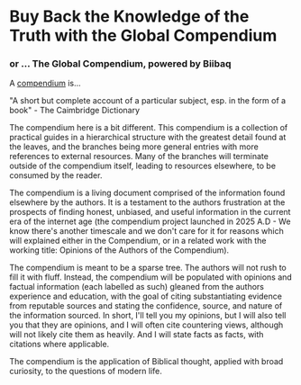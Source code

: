 # Buy Back the Knowledge of the Truth with the Global Compendium

### or ... The Global Compendium, powered by Biibaq

A [compendium](https://dictionary.cambridge.org/dictionary/english/compendium) is...

"A short but complete account of a particular subject, esp. in the form of a book"
    - The Caimbridge Dictionary

The compendium here is a bit different. This compendium is a collection of practical guides
in a hierarchical structure with the greatest detail found at the leaves, and the 
branches being more general entries with more references to external resources.
Many of the branches will terminate outside of the compendium itself, leading to 
resources elsewhere, to be consumed by the reader.

The compendium is a living document comprised of the information found elsewhere by the authors.
It is a testament to the authors frustration at the prospects of finding honest, unbiased, and 
useful information in the current era of the internet age (the compendium project launched in 2025 A.D - We know there's another timescale and we don't care for it for reasons which will explained either in the Compendium, or in a related work with the working title: Opinions of the Authors of the Compendium).

The compendium is meant to be a sparse tree. The authors will not rush to fill it with fluff.
Instead, the compendium will be populated with opinions and factual information (each labelled
as such) gleaned from the authors experience and education, with the goal of citing substantiating
evidence from reputable sources and stating the confidence, source, and nature of the information
sourced. In short, I'll tell you my opinions, but I will also tell you that they are opinions,
and I will often cite countering views, although will not likely cite them as heavily. And I will
state facts as facts, with citations where applicable.

The compendium is the application of Biblical thought, applied with broad curiosity, to the 
questions of modern life. 

